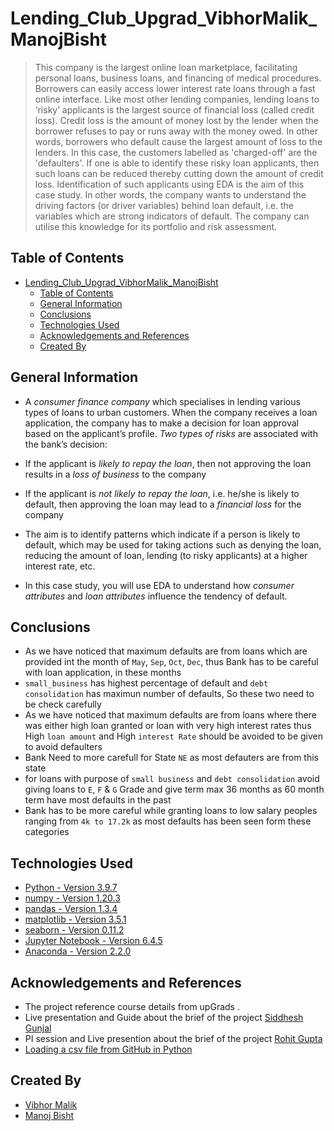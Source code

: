 # Lending_Club_Upgrad_VibhorMalik_ManojBisht
> This company is the largest online loan marketplace, facilitating personal loans, business loans, and financing of medical procedures. Borrowers can easily access lower interest rate loans through a fast online interface. 
> Like most other lending companies, lending loans to ‘risky’ applicants is the largest source of financial loss (called credit loss). Credit loss is the amount of money lost by the lender when the borrower refuses to pay or runs away with the money owed. In other words, borrowers who default cause the largest amount of loss to the lenders. In this case, the customers labelled as 'charged-off' are the 'defaulters'. 
> If one is able to identify these risky loan applicants, then such loans can be reduced thereby cutting down the amount of credit loss. Identification of such applicants using EDA is the aim of this case study.
> In other words, the company wants to understand the driving factors (or driver variables) behind loan default, i.e. the variables which are strong indicators of default.  The company can utilise this knowledge for its portfolio and risk assessment. 


## Table of Contents
- [Lending_Club_Upgrad_VibhorMalik_ManojBisht](#lending_club_upgrad_vibhormalik_manojbisht)
  - [Table of Contents](#table-of-contents)
  - [General Information](#general-information)
  - [Conclusions](#conclusions)
  - [Technologies Used](#technologies-used)
  - [Acknowledgements and References](#acknowledgements-and-references)
  - [Created By](#created-by)

## General Information
- A *consumer finance company* which specialises in lending various types of loans to urban customers. When the company receives a loan application, the company has to make a decision for loan approval based on the applicant’s profile. *Two types of risks* are associated with the bank’s decision:
- If the applicant is *likely to repay the loan*, then not approving the loan results in a *loss of business* to the company
- If the applicant is *not likely to repay the loan*, i.e. he/she is likely to default, then approving the loan may lead to a *financial loss* for the company

- The aim is to identify patterns which indicate if a person is likely to default, which may be used for taking actions such as denying the loan, reducing the amount of loan, lending (to risky applicants) at a higher interest rate, etc.
- In this case study, you will use EDA to understand how *consumer attributes* and *loan attributes* influence the tendency of default.


## Conclusions
- As we have noticed that maximum defaults are from loans which are provided int the month of `May`, `Sep`, `Oct`, `Dec`, thus Bank has to be careful with loan application, in these months
- `small_business` has highest percentage of default and `debt consolidation` has maximun number of defaults, So these two need to be check carefully
-  As we have noticed that maximum defaults are from loans where there was either high loan granted or loan with very high interest rates thus High `loan amount` and High `interest Rate` should be avoided to be given to avoid defaulters
- Bank Need to more carefull for State `NE` as most defauters are from this state
- for loans with  purpose of `small business` and `debt consolidation` avoid giving loans to `E`, `F` & `G` Grade and give term max 36 months as 60 month term have most defaults in the past
- Bank has to be more careful while granting loans to low salary peoples ranging from `4k to 17.2k` as most defaults has been seen form these categories


## Technologies Used
- [Python - Version 3.9.7](https://www.python.org/download/releases/3.0/)
- [numpy - Version 1.20.3](https://github.com/numpy)
- [pandas - Version 1.3.4](https://github.com/pandas-dev/pandas)
- [matplotlib - Version 3.5.1](https://github.com/matplotlib)
- [seaborn - Version 0.11.2](https://github.com/seaborn)
- [Jupyter Notebook - Version 6.4.5]()
- [Anaconda - Version 2.2.0]()


## Acknowledgements and References 
- The project reference course details from upGrads .
- Live presentation and Guide about the brief of the project [Siddhesh Gunjal]()
- PI session and Live presention about the brief of the project [Rohit Gupta]() 
- [Loading a csv file from GitHub in Python](https://medium.com/towards-entrepreneurship/importing-a-csv-file-from-github-in-a-jupyter-notebook-e2c28e7e74a5)

## Created By 
- [Vibhor Malik]()
- [Manoj Bisht](https://www.linkedin.com/in/manoj-bisht-b293a657/)



<!-- Optional -->
<!-- ## License -->
<!-- This project is open source and available under the [... License](). -->

<!-- You don't have to include all sections - just the one's relevant to your project -->